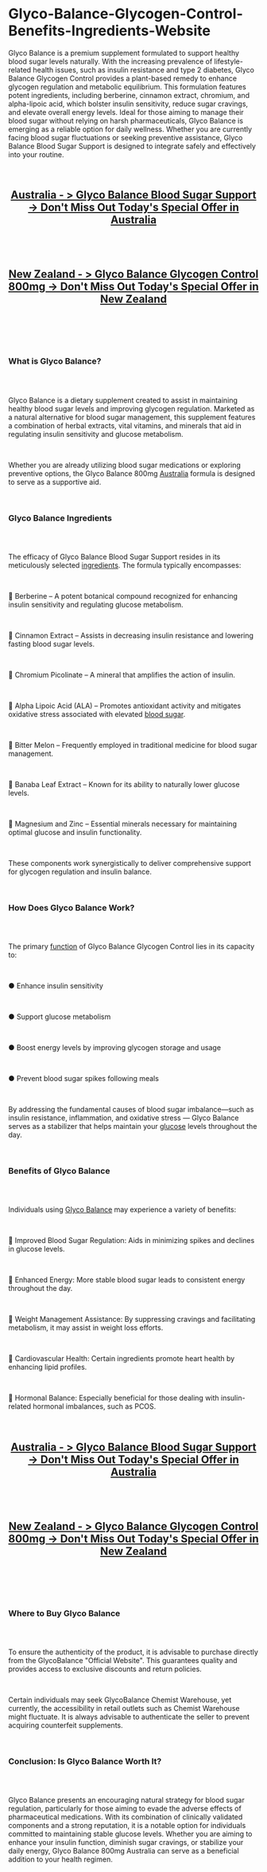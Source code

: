 # Glyco-Balance-Glycogen-Control-Benefits-Ingredients-Website

<p>Glyco Balance is a premium supplement formulated to support healthy blood sugar levels naturally. With the increasing prevalence of lifestyle-related health issues, such as insulin resistance and type 2 diabetes, Glyco Balance Glycogen Control provides a plant-based remedy to enhance glycogen regulation and metabolic equilibrium. This formulation features potent ingredients, including berberine, cinnamon extract, chromium, and alpha-lipoic acid, which bolster insulin sensitivity, reduce sugar cravings, and elevate overall energy levels. Ideal for those aiming to manage their blood sugar without relying on harsh pharmaceuticals, Glyco Balance is emerging as a reliable option for daily wellness. Whether you are currently facing blood sugar fluctuations or seeking preventive assistance, Glyco Balance Blood Sugar Support is designed to integrate safely and effectively into your routine.</p>
<p>&nbsp;</p>
<h2 align="CENTER"><a href="https://glycobalance-au.com/go/order-au/"><strong>Australia - &gt; Glyco Balance Blood Sugar Support -&gt; Don't Miss Out Today's Special Offer in Australia</strong></a></h2>
<h2 align="CENTER">&nbsp;</h2>
<h2 align="CENTER"><a href="https://glycobalance-au.com/go/order-nz/"><strong>New Zealand - &gt; Glyco Balance Glycogen Control 800mg -&gt; Don't Miss Out Today's Special Offer in New Zealand</strong></a></h2>
<p align="CENTER">&nbsp;</p>
<p><a href="https://glycobalance-au.com/go/order-au/"><img src="https://storage.penzu.com/g/objQczE5X3VNBwMh" alt="" /></a></p>
<p>&nbsp;</p>
<h3><strong>What is Glyco Balance?</strong></h3>
<h3>&nbsp;</h3>
<p>Glyco Balance is a dietary supplement created to assist in maintaining healthy blood sugar levels and improving glycogen regulation. Marketed as a natural alternative for blood sugar management, this supplement features a combination of herbal extracts, vital vitamins, and minerals that aid in regulating insulin sensitivity and glucose metabolism.</p>
<p>&nbsp;</p>
<p>Whether you are already utilizing blood sugar medications or exploring preventive options, the Glyco Balance 800mg&nbsp;<a href="https://theguardianbotanicals.com/gluco-ally/">Australia</a>&nbsp;formula is designed to serve as a supportive aid.</p>
<p>&nbsp;</p>
<h3><strong>Glyco Balance Ingredients</strong></h3>
<h3>&nbsp;</h3>
<p>The efficacy of Glyco Balance Blood Sugar Support resides in its meticulously selected&nbsp;<a href="https://enkielixir.info/">ingredients</a>. The formula typically encompasses:</p>
<p>&nbsp;</p>
<p>🔹 Berberine &ndash; A potent botanical compound recognized for enhancing insulin sensitivity and regulating glucose metabolism.</p>
<p>&nbsp;</p>
<p>🔹 Cinnamon Extract &ndash; Assists in decreasing insulin resistance and lowering fasting blood sugar levels.</p>
<p>&nbsp;</p>
<p>🔹 Chromium Picolinate &ndash; A mineral that amplifies the action of insulin.</p>
<p>&nbsp;</p>
<p>🔹 Alpha Lipoic Acid (ALA) &ndash; Promotes antioxidant activity and mitigates oxidative stress associated with elevated&nbsp;<a href="https://gliconixdrop.com/">blood sugar</a>.</p>
<p>&nbsp;</p>
<p>🔹 Bitter Melon &ndash; Frequently employed in traditional medicine for blood sugar management.</p>
<p>&nbsp;</p>
<p>🔹 Banaba Leaf Extract &ndash; Known for its ability to naturally lower glucose levels.</p>
<p>&nbsp;</p>
<p>🔹 Magnesium and Zinc &ndash; Essential minerals necessary for maintaining optimal glucose and insulin functionality.</p>
<p>&nbsp;</p>
<p>These components work synergistically to deliver comprehensive support for glycogen regulation and insulin balance.</p>
<p>&nbsp;</p>
<h3><strong>How Does Glyco Balance Work?</strong></h3>
<h3>&nbsp;</h3>
<p>The primary&nbsp;<a href="https://glyconixbloodsugar.com/">function</a>&nbsp;of Glyco Balance Glycogen Control lies in its capacity to:</p>
<p>&nbsp;</p>
<p>● Enhance insulin sensitivity</p>
<p>&nbsp;</p>
<p>● Support glucose metabolism</p>
<p>&nbsp;</p>
<p>● Boost energy levels by improving glycogen storage and usage</p>
<p>&nbsp;</p>
<p>● Prevent blood sugar spikes following meals</p>
<p>&nbsp;</p>
<p>By addressing the fundamental causes of blood sugar imbalance&mdash;such as insulin resistance, inflammation, and oxidative stress &mdash; Glyco Balance serves as a stabilizer that helps maintain your&nbsp;<a href="https://glyco-forte.com/glycoforte-blood-pressure/">glucose</a>&nbsp;levels throughout the day.</p>
<p>&nbsp;</p>
<h3><strong>Benefits of Glyco Balance</strong></h3>
<h3>&nbsp;</h3>
<p>Individuals using&nbsp;<a href="https://glycobalance-au.com/">Glyco Balance</a>&nbsp;may experience a variety of benefits:</p>
<p>&nbsp;</p>
<p>🔸 Improved Blood Sugar Regulation: Aids in minimizing spikes and declines in glucose levels.</p>
<p>&nbsp;</p>
<p>🔸 Enhanced Energy: More stable blood sugar leads to consistent energy throughout the day.</p>
<p>&nbsp;</p>
<p>🔸 Weight Management Assistance: By suppressing cravings and facilitating metabolism, it may assist in weight loss efforts.</p>
<p>&nbsp;</p>
<p>🔸 Cardiovascular Health: Certain ingredients promote heart health by enhancing lipid profiles.</p>
<p>&nbsp;</p>
<p>🔸 Hormonal Balance: Especially beneficial for those dealing with insulin-related hormonal imbalances, such as PCOS.</p>
<p>&nbsp;</p>
<h2 align="CENTER"><a href="https://glycobalance-au.com/go/order-au/"><strong>Australia - &gt; Glyco Balance Blood Sugar Support -&gt; Don't Miss Out Today's Special Offer in Australia</strong></a></h2>
<h2 align="CENTER">&nbsp;</h2>
<h2 align="CENTER"><a href="https://glycobalance-au.com/go/order-nz/"><strong>New Zealand - &gt; Glyco Balance Glycogen Control 800mg -&gt; Don't Miss Out Today's Special Offer in New Zealand</strong></a></h2>
<p align="CENTER">&nbsp;</p>
<p><a href="https://glycobalance-au.com/go/order-au/"><img src="https://storage.penzu.com/g/aARfbJWEepei1VQQ" alt="" /></a></p>
<p>&nbsp;</p>
<h3><strong>Where to Buy Glyco Balance</strong></h3>
<h3>&nbsp;</h3>
<p>To ensure the authenticity of the product, it is advisable to purchase directly from the GlycoBalance "Official Website". This guarantees quality and provides access to exclusive discounts and return policies.</p>
<p>&nbsp;</p>
<p>Certain individuals may seek GlycoBalance Chemist Warehouse, yet currently, the accessibility in retail outlets such as Chemist Warehouse might fluctuate. It is always advisable to authenticate the seller to prevent acquiring counterfeit supplements.</p>
<p>&nbsp;</p>
<h3><strong>Conclusion: Is Glyco Balance Worth It?</strong></h3>
<h3>&nbsp;</h3>
<p>Glyco Balance presents an encouraging natural strategy for blood sugar regulation, particularly for those aiming to evade the adverse effects of pharmaceutical medications. With its combination of clinically validated components and a strong reputation, it is a notable option for individuals committed to maintaining stable glucose levels. Whether you are aiming to enhance your insulin function, diminish sugar cravings, or stabilize your daily energy, Glyco Balance 800mg Australia can serve as a beneficial addition to your health regimen.</p>
